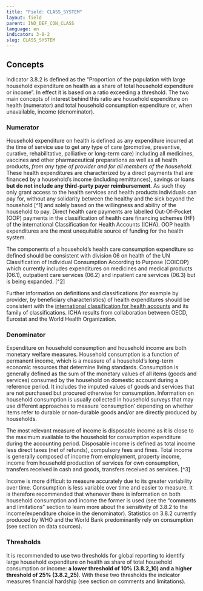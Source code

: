 ```yaml
---
title: "Field: CLASS_SYSTEM"
layout: field
parent: IND_DEF_CON_CLASS
language: en
indicator: 3-8-2
slug: CLASS_SYSTEM
---
```

## Concepts

Indicator 3.8.2 is defined as the “Proportion of the population with large household expenditure on health as a share of total household expenditure or income”. In effect it is based on a ratio exceeding a threshold. The two main concepts of interest behind this ratio are household expenditure on health (numerator) and total household consumption expenditure or, when unavailable, income (denominator).

### Numerator

Household expenditure on health is defined as any expenditure incurred at the time of service use to get any type of care (promotive, preventive, curative, rehabilitative, palliative or long-term care) including all medicines, vaccines and other pharmaceutical preparations as well as all health products, *from any type of provider and for all members of the household.* These health expenditures are characterized by a direct payments that are financed by a household’s income (including remittances), savings or loans  **but do not include any third-party payer reimbursement**. As such they only grant access to the health services and health products individuals can pay for, without any solidarity between the healthy and the sick beyond the household [^1] and solely based on the willingness and ability of the household to pay. Direct health care payments are labelled Out-Of-Pocket (OOP) payments in the classification of health care financing schemes (HF) of the international Classification for Health Accounts (ICHA). OOP health expenditures are the most unequitable source of funding for the health system.

The components of a household’s health care consumption expenditure so defined should be consistent with division 06 on health of the UN Classification of Individual Consumption According to Purpose (COICOP) which currently  includes expenditures on medicines and medical products (06.1), outpatient care services (06.2) and inpatient care services (06.3) but is being expanded. [^2]

Further information on definitions and classifications (for example by provider, by beneficiary characteristics) of health expenditures should be consistent with the [international classification for health accounts](http://www.who.int/health-accounts/methodology/en/) and its family of classifications. ICHA results from collaboration between OECD, Eurostat and the World Health Organization.

### Denominator

Expenditure on household consumption and household income are both monetary welfare measures. Household consumption is a function of permanent income, which is a measure of a household’s long-term economic resources that determine living standards. Consumption is generally defined as the sum of the monetary values of all items (goods and services) consumed by the household on domestic account during a reference period. It includes the imputed values of goods and services that are not purchased but procured otherwise for consumption. Information on household consumption is usually collected in household surveys that may use different approaches to measure ‘consumption’ depending on whether items refer to durable or non-durable goods and/or are directly produced by households.

The most relevant measure of income is disposable income as it is close to the maximum available to the household for consumption expenditure during the accounting period. Disposable income is defined as total income less direct taxes (net of refunds), compulsory fees and fines. Total income is generally composed of income from employment, property income, income from household production of services for own consumption, transfers received in cash and goods, transfers received as services. [^3]

Income is more difficult to measure accurately due to its greater variability over time. Consumption is less variable over time and easier to measure. It is therefore recommended that whenever there is information on both household consumption and income the former is used (see the “comments and limitations” section to learn more about the sensitivity of 3.8.2 to the income/expenditure choice in the denominator). Statistics on 3.8.2 currently produced by WHO and the World Bank predominantly rely on consumption (see section on data sources).

### Thresholds

It is recommended to use two thresholds for global reporting to identify large household expenditure on health as share of total household consumption or income: **a lower threshold of 10% (3.8.2_10) and a higher threshold of 25% (3.8.2_25)**. With these two thresholds the indicator measures financial hardship (see section on comments and limitations).